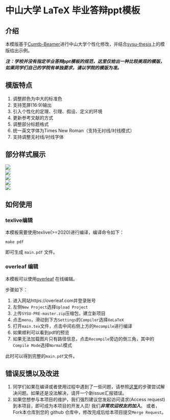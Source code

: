 # 中山大学 LaTeX 毕业答辩ppt模板

## 介绍

本模版基于[Cumtb-Beamer](https://github.com/JinLingxi/Cumtb-Beamer)进行中山大学个性化修改，并结合[sysu-thesis](https://github.com/SYSU-SCC/sysu-thesis)上的模版给出示例。

***注：学校并没有指定毕业答辩ppt模板的规范，这里仅给出一种比较美观的模版，如果同学们自己的学院有单独要求，请以学院的模版为准。***

## 模版特点

1. 调整颜色为中大的标准色
2. 支持宽屏(16:9)输出
3. 引入个性化的定理、引理、假设、定义的环境
4. 更新参考文献的方式
5. 调整部分标题格式
6. 统一英文字体为Times New Roman（支持无衬线/衬线模式）
7. 支持调整无衬线/衬线字体

## 部分样式展示



<div style="align: center">
<img src="https://github.com/Lovely-XPP/SYSU-PRE/main/demo/1.png">
</div>

<div style="align: center">
<img src="https://github.com/Lovely-XPP/SYSU-PRE/main/demo/2.png">
</div>

<div style="align: center">
<img src="https://github.com/Lovely-XPP/SYSU-PRE/main/demo/3.png">
</div>

<div style="align: center">
<img src="https://github.com/Lovely-XPP/SYSU-PRE/main/demo/4.png">
</div>

<div style="align: center">
<img src="https://github.com/Lovely-XPP/SYSU-PRE/main/demo/5.png">
</div>


## 如何使用

### texlive编辑

本模板需要使用texlive(>=2020)进行编译，编译命令如下：

```
make pdf
```

即可生成 `main.pdf` 文件。



### overleaf 编辑

本模板可以使用[overleaf](https://www.overleaf.com/) 在线编辑。

步骤如下：

1. 进入网站https://overleaf.com并登录账号
2. 左侧`New Project`选择`Upload Project`
3. 上传`SYSU-PRE-master.zip`压缩包，建立新项目
4. 点击`menu`，滑动到下方`Settings`的`Compiler`选择`XeLaTeX`
5. 打开`main.tex`文件，点击中间右侧上方的`Recompile`进行编译
6. 如果顺利可以看到pdf的预览
7. 如果无法加载图片只有路径信息，点击`Recompile`旁边的倒三角，其中的`Compile Mode`选择`Normal`模式

此时可以得到完整的`main.pdf`文件。


## 错误反馈以及改进

1. 同学们如果在编译或者使用过程中遇到了一些问题，请参照[这里](ihttps://github.com/ryanhanwu/How-To-Ask-Questions-The-Smart-Way)的步骤尝试解决问题。如果还是没法解决，请开一个新issue汇报错误。
1. 如果您想参与本项目的维护，我们强烈建议您发起访问请求(Access request)到本项目，即可成为本项目的开发人员! 我们***非常欢迎校友的加入***。
   或者，Fork本仓库到您的 github 仓库中，修改完成后给本项目提交`Merge Request`。
